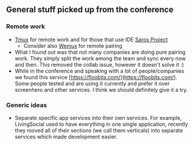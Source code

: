 ## General stuff picked up from the conference

### Remote work

- [Tmux](http://tmux.sourceforge.net/) for remote work and for those that use IDE [Saros Project](http://www.saros-project.org/)
  - Consider also [Wemux](https://github.com/zolrath/wemux) for remote pairing
- What I found out was that not many companies are doing pure pairing work. They simply split the work among the team and sync every now and then. This removed the collab issue, however it doesn't solve it :)
- While in the conference and speaking with a lot of people/companies we found this service [https://floobits.com/](https://floobits.com/). Some people tested and are using it currently and prefer it over screenhero and other services. I think we should definitely give it a try.

### Generic ideas

- Separate specific app services into their own services. For example, LivingSocial used to have everything in one single application, recently they moved all of their sections (we call them verticals) into separate services which made development easier.
